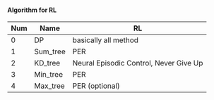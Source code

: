 #### Algorithm for RL

|Num|Name|RL|
|---|---|---|
|0|DP|basically all method|
|1|Sum_tree|PER|
|2|KD_tree|Neural Episodic Control, Never Give Up|
|3|Min_tree|PER|
|4|Max_tree|PER (optional)|
